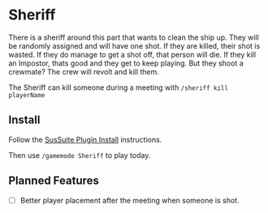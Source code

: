 # Sheriff

There is a sheriff around this part that wants to clean the ship up. They will be randomly assigned and will have one shot. If they are killed, their shot is wasted. If they do manage to get a shot off, that person will die. If they kill an Impostor, thats good and they get to keep playing. But they shoot a crewmate? The crew will revolt and kill them.

The Sheriff can kill someone during a meeting with `/sheriff kill playerName`

## Install

Follow the [SusSuite Plugin Install](/docs/plugins/Install.md) instructions.

Then use `/gamemode Sheriff` to play today.

## Planned Features

- [ ] Better player placement after the meeting when someone is shot.
